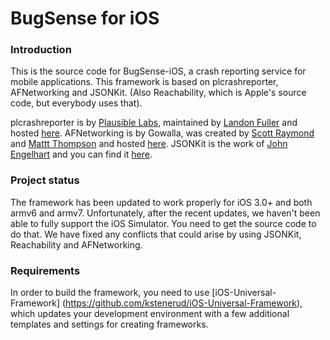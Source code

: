 # BugSense for iOS

### Introduction

This is the source code for BugSense-iOS, a crash reporting service for mobile applications. This framework is based on plcrashreporter, AFNetworking and JSONKit. (Also Reachability, which is Apple's source code, but everybody uses that). 

plcrashreporter is by [Plausible Labs](http://plausible.coop/), maintained by [Landon Fuller](http://landonf.bikemonkey.org/) and hosted [here](http://code.google.com/p/plcrashreporter/). AFNetworking is by Gowalla, was created by [Scott Raymond](https://github.com/sco/) and [Mattt Thompson](https://github.com/mattt) and hosted [here](https://github.com/gowalla/AFNetworking). JSONKit is the work of [John Engelhart](https://github.com/johnezang) and you can find it [here](https://github.com/johnezang/JSONKit).


### Project status

The framework has been updated to work properly for iOS 3.0+ and both armv6 and armv7. Unfortunately, after the recent updates, we haven't been able to fully support the iOS Simulator. You need to get the source code to do that. We have fixed any conflicts that could arise by using JSONKit, Reachability and AFNetworking. 


### Requirements 

In order to build the framework, you need to use [iOS-Universal-Framework] (https://github.com/kstenerud/iOS-Universal-Framework), which updates your development environment with a few additional templates and settings for creating frameworks.


